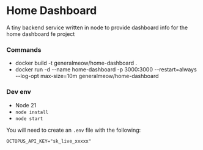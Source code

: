 # Home Dashboard

A tiny backend service written in node to provide dashboard info for the home dashboard fe project

### Commands

- docker build -t generalmeow/home-dashboard .
- docker run -d --name home-dashboard -p 3000:3000 --restart=always --log-opt max-size=10m generalmeow/home-dashboard

### Dev env

- Node 21
- `node install`
- `node start`

You will need to create an `.env` file with the following: 

```properties
OCTOPUS_API_KEY="sk_live_xxxxx"
```
